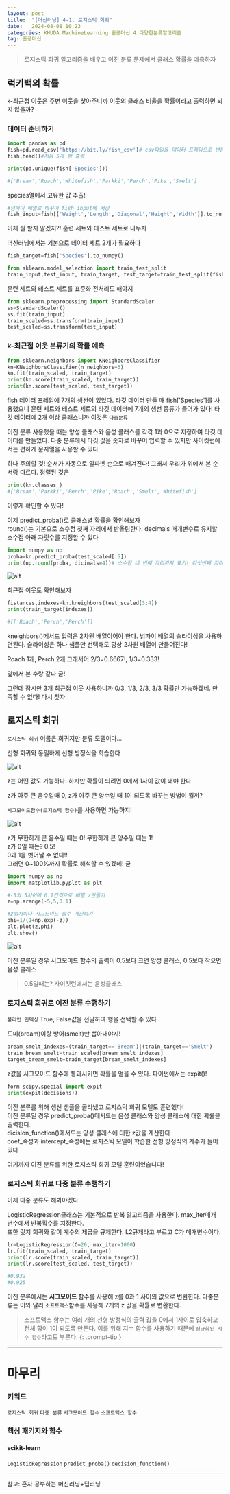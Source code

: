 ```yaml
---
layout: post
title:  "[머신러닝] 4-1. 로지스틱 회귀"
date:   2024-08-08 10:23
categories: KHUDA MachineLearning 혼공머신 4.다양한분류알고리즘
tag: 혼공머신
---
```

>로지스틱 회귀 알고리즘을 배우고 이진 분류 문제에서 클래스 확률을 예측하자
## 럭키백의 확률
k-최근접 이웃은 주변 이웃을 찾아주니까 이웃의 클래스 비율을 확률이라고 출력하면 되지 않을까?

### 데이터 준비하기
```python
import pandas as pd
fish=pd.read_csv('https://bit.ly/fish_csv')# csv파일을 데이터 프레임으로 변환
fish.head()#처음 5개 행 출력
```

```python
print(pd.unique(fish['Species']))

#['Bream','Roach','Whitefish','Parkki','Perch','Pike','Smelt']
```
species열에서 고유한 값 추출!

```python
#넘파이 배열로 바꾸어 fish_input에 저장
fish_input=fish[['Weight','Length','Diagonal','Height','Width']].to_numpy()
```

이제 뭘 할지 알겠지?! 훈련 세트와 테스트 세트로 나누자

머신러닝에서는 기본으로 데이터 세트 2개가 필요하다
```python
fish_target=fish['Species'].to_numpy()

from sklearn.model_selection import train_test_split
train_input,test_input, train_target, test_target=train_test_split(fish_input, fush_target, random_state=42)
```

훈련 세트와 테스트 세트를 표준화 전처리도 해야지

```python 
from sklearn.preprocessing import StandardScaler
ss=StandardScaler()
ss.fit(train_input)
train_scaled=ss.transform(train_input)
test_scaled=ss.transform(test_input)
```

### k-최근접 이웃 분류기의 확률 예측
```python
from sklearn.neighbors import KNeighborsClassifier
kn=KNeighborsClassifier(n_neighbors=3)
kn.fit(train_scaled, train_target)
print(kn.score(train_scaled, train_target))
print(kn.score(test_scaled, test_target))
```
fish 데이터 프레임에 7개의 생선이 있었다. 타깃 데이터 만들 때 fish['Species']를 사용했으니 훈련 세트와 테스트 세트의 타깃 데이터에 7개의 생선 종류가 들어가 있다! 타깃 데이터에 2개 이상 클래스니까 이것은 `다중분류`

이진 분류 사용했을 때는 양성 클래스와 음성 클래스를 각각 1과 0으로 지정하여 타깃 데이터를 만들었다. 다중 분류에서 타깃 값을 숫자로 바꾸어 입력할 수 있지만 사이킷런에서는 편하게 문자열을 사용할 수 있다

하나 주의할 것! 순서가 자동으로 알파벳 순으로 매겨진다! 그래서 우리가 위에서 본 순서랑 다르다. 정렬된 것은 
```python
print(kn.classes_)
#['Bream','Parkki','Perch','Pike','Roach','Smelt','Whitefish']
```
이렇게 확인할 수 있다!

이제 predict_proba()로 클래스별 확률을 확인해보자<br>
round()는 기본으로 소수점 첫째 자리에서 반올림한다. decimals 매개변수로 유지할 소수점 아래 자릿수를 지정할 수 있다 

```python
import numpy as np
proba=kn.predict_proba(test_scaled[:5])
print(np.round(proba, dicimals=4))# 소수점 네 번째 자리까지 표기! 다섯번째 자리에서 반올림
```
![alt](/assets/img/4.1bream.png)

최근접 이웃도 확인해보자
```python
fistances,indexes=kn.kneighbors(test_scaled[3:4])
print(train_target[indexes])

#[['Roach','Perch','Perch']]
```

kneighbors()메서드 입력은 2차원 배열이어야 한다. 넘파이 배열의 슬라이싱을 사용하면된다. 슬라이싱은 하나 샘플만 선택해도 항상 2차원 배열이 만들어진다!

Roach 1개, Perch 2개
그래서어 2/3=0.6667!, 1/3=0.333!

앞에서 본 수랑 같다 굳!

그런데 잠시만 3개 최근접 이웃 사용하니까 0/3, 1/3, 2/3, 3/3 확률만 가능하겠네. 만족할 수 없다! 다시 찾자

## 로지스틱 회귀
`로지스틱 회귀` 이름은 회귀지만 분류 모델이다...

선형 회귀와 동일하게 선형 방정식을 학습한다

![alt](/assets/img/4.1로지스틱회귀.png)

z는 어떤 값도 가능하다. 하지만 확률이 되려면 0에서 1사이 값이 돼야 한다

z가 아주 큰 음수일때 0, z가 아주 큰 양수일 때 1이 되도록 바꾸는 방법이 뭘까?

`시그모이드함수(로지스틱 함수)`를 사용하면 가능하지!

![alt](/assets/img/4.1시그모이드.png)

z가 무한하게 큰 음수일 때는 0! 무한하게 큰 양수일 때는 1!<br>
z가 0일 때는? 0.5!
<br>0과 1을 벗어날 수 없다!!<br>
그러면 0~100%까지 확률로 해석할 수 있겠네! 굳

```python
import numpy as np
import matplotlib.pyplot as plt

#-5와 5사이에 0.1간격으로 배열 z만들기
z=np.arange(-5,5,0.1)

#z위치마다 시그모이드 함수 계산하기
phi=1/(1+np.exp(-z))
plt.plot(z,phi)
plt.show()
```

![alt](/assets/img/4.1그랲.png)


이진 분류일 경우 시그모이드 함수의 출력이 0.5보다 크면 양성 클래스, 0.5보다 작으면 음성 클래스
>0.5일때는? 사이킷런에서는 음성클래스

### 로지스틱 회귀로 이진 분류 수행하기
`불리언 인덱싱` True, False값을 전달하여 행을 선택할 수 있다

도미(bream)이랑 방어(smelt)만 뽑아내야지! 
```python
bream_smelt_indexes=(train_target=='Bream')|(train_target=='Smelt')
train_bream_smelt=train_scaled[bream_smelt_indexes]
target_bream_smelt=train_target[bream_smelt_indexes]
```
z값을 시그모이드 함수에 통과시키면 확률을 얻을 수 있다. 파이썬에서는 expit()! 

```python
form scipy.special import expit
print(expit(decisions))
```

이진 분류를 위해 생선 샘플을 골라냈고 로지스틱 회귀 모델도 훈련했다! <br>
이진 분류일 경우 predict_proba()메서드는 음성 클래스와 양성 클래스에 대한 확률을 출력한다. <br>
dicision_function()메서드는 양성 클래스에 대한 z값을 계산한다<br>coef_속성과 intercept_속성에는 로지스틱 모델이 학습한 선형 방정식의 계수가 들어 있다

여기까지 이진 분류를 위한 로지스틱 회귀 모델 훈련이었습니다! 

### 로지스틱 회귀로 다중 분류 수행하기
이제 다중 분류도 해봐야겠다

LogisticRegression클래스는 기본적으로 반복 알고리즘을 사용한다. max_iter매개 변수에서 반복획수를 지정한다. <br>
또한 릿지 회귀와 같이 계수의 제곱을 규제한다. L2규제라고 부르고 C가 매개변수이다.

```python
lr=LogisticRegression(C=20, max_iter=1000)
lr.fit(train_scaled, train_target)
print(lr.score(train_scaled, train_target))
print(lr.score(test_scaled, test_target))

#0.932
#0.925
```


이진 분류에서는 **시그모이드** 함수를 사용해 z를 0과 1 사이의 값으로 변환한다. 다중분류는 이와 달리 `소프트맥스`함수를 사용해 7개의 z 값을 확률로 변환한다.

>소프트맥스 함수는 여러 개의 선형 방정식의 출력 값을 0에서 1사이로 압축하고 전체 합이 1이 되도록 만든다. 이를 위해 지수 함수를 사용하기 때문에 `정규화된 지수 함수`라고도 부른다. {: .prompt-tip }

---
# 마무리
### 키워드
`로지스틱 회귀` `다중 분류` `시그모이드 함수` `소프트맥스 함수`

### 핵심 패키지와 함수
#### scikit-learn
`LogisticRegression` `predict_proba()` `decision_function()`

---
참고: 혼자 공부하는 머신러닝+딥러닝